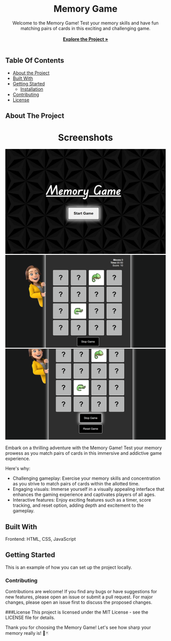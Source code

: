 <p align="center">
  <h1 align="center">Memory Game</h1>

  <p align="center">
    Welcome to the Memory Game! Test your memory skills and have fun matching pairs of cards in this exciting and challenging game.
    <br/>
    <br/>
    <a href="(https://github.com/Namratapatel9027/CodeClauseInternship/new/main/ProjectTwo-MemoryGame)"><strong>Explore the Project »</strong></a>
    <br/>
    <br/>
  </p>
</p>

## Table Of Contents

* [About the Project](#about-the-project)
* [Built With](#built-with)
* [Getting Started](#getting-started)
  * [Installation](#installation)
* [Contributing](#contributing)
* [License](#license)

## About The Project

<h1 align="center">Screenshots</h1>

<!-- Add screenshots of your web application -->
![Screen Shot](MG1.png)
![Screen Shot](MG2.png)
![Screen Shot](MG3.png)

Embark on a thrilling adventure with the Memory Game! Test your memory prowess as you match pairs of cards in this immersive and addictive game experience.

Here's why:

* Challenging gameplay: Exercise your memory skills and concentration as you strive to match pairs of cards within the allotted time.
* Engaging visuals: Immerse yourself in a visually appealing interface that enhances the gaming experience and captivates players of all ages.
* Interactive features: Enjoy exciting features such as a timer, score tracking, and reset option, adding depth and excitement to the gameplay.
  
## Built With

Frontend: HTML, CSS, JavaScript

## Getting Started

This is an example of how you can set up the project locally.

### Contributing
Contributions are welcome! If you find any bugs or have suggestions for new features, please open an issue or submit a pull request. For major changes, please open an issue first to discuss the proposed changes.

###License
This project is licensed under the MIT License - see the LICENSE file for details.

Thank you for choosing the Memory Game! Let's see how sharp your memory really is! 🧠🃏

